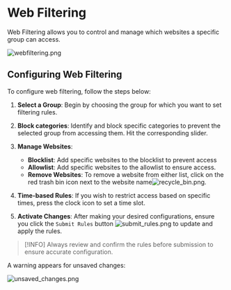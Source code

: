 

# Web Filtering

Web Filtering allows you to control and manage which websites a specific group can access. 

![webfiltering.png](/webfiltering.png ':size=800')

## Configuring Web Filtering

To configure web filtering, follow the steps below:

1. **Select a Group**: Begin by choosing the group for which you want to set filtering rules.

2. **Block categories**: Identify and block specific categories to prevent the selected group from accessing them. Hit the corresponding slider.

3. **Manage Websites**:
   - **Blocklist**: Add specific websites to the blocklist to prevent access
   - **Allowlist**: Add specific websites to the allowlist to ensure access. 
   - **Remove Websites**: To remove a website from either list, click on the red trash bin icon next to the website name![recycle_bin.png](/icon_delete.png ':size=35').

4. **Time-based Rules**: If you wish to restrict access based on specific times, press the clock icon to set a time slot.

5. **Activate Changes**: After making your desired configurations, ensure you click the `Submit Rules` button ![submit_rules.png](/submit_rules.png ':size=100') to update and apply the rules.

> [!INFO] 
> Always review and confirm the rules before submission to ensure accurate configuration.

A warning appears for unsaved changes:

![unsaved_changes.png](/unsaved_changes.png ':size=500x175')
